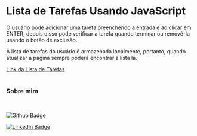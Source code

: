 # Lista de Tarefas Usando JavaScript

O usuário pode adicionar uma tarefa preenchendo a entrada e ao clicar em ENTER, depois disso pode verificar a tarefa quando terminar ou removê-la usando o botão de exclusão.

A lista de tarefas do usuário é armazenada localmente, portanto, quando atualizar a página sempre poderá encontrar a lista lá.

[Link da Lista de Tarefas](https://rafael-pc.github.io/lista-de-tarefas/)
<br><br>

### Sobre mim
<br>

[![Github Badge](https://img.shields.io/badge/GitHub-000000?&style=flat-square&logo=GitHub&logoColor=LINK_GIT)](https://github.com/rafael-pc)

[![Linkedin Badge](https://img.shields.io/badge/LinkedIn-%230077B5.svg?&style=flat-square&logo=linkedin&logoColor=white=LINK_LINKEDIN)](https://www.linkedin.com/in/rafael-pereira-01ab6012a/)